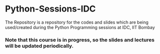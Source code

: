 # Python-Sessions-IDC
The Repository is a repository for the codes and slides which are being used/created during the Python Programming sessions at IDC, IIT Bombay
### Note that this course is in progress, so the slides and lectures will be updated periodically.

